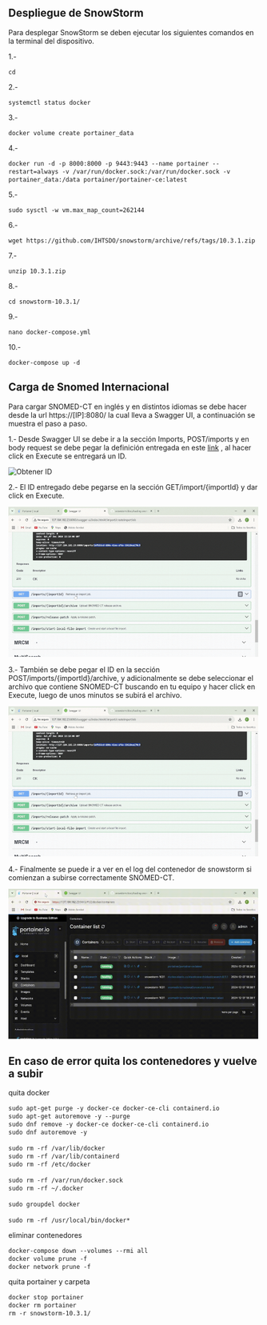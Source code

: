 ## Despliegue de SnowStorm

Para desplegar SnowStorm se deben ejecutar los siguientes comandos en la terminal del dispositivo.

1.-
```
cd
```

2.-
```
systemctl status docker
```

3.-
```
docker volume create portainer_data
```

4.-
```
docker run -d -p 8000:8000 -p 9443:9443 --name portainer --restart=always -v /var/run/docker.sock:/var/run/docker.sock -v portainer_data:/data portainer/portainer-ce:latest
```

5.-
```
sudo sysctl -w vm.max_map_count=262144
```

6.-
```
wget https://github.com/IHTSDO/snowstorm/archive/refs/tags/10.3.1.zip
```

7.-
```
unzip 10.3.1.zip
```

8.-
```
cd snowstorm-10.3.1/
```

9.-
```
nano docker-compose.yml
```
10.-
```
docker-compose up -d
```
## Carga de Snomed Internacional
Para cargar SNOMED-CT en inglés y en distintos idiomas se debe hacer desde la url https://[IP]:8080/ la cual lleva a Swagger UI, a continuación se muestra  el paso a paso.

1.- Desde Swagger UI se debe ir a la sección Imports, POST/imports y en body request se debe pegar la definición entregada en este [link](https://github.com/IHTSDO/snowstorm/blob/master/docs/loading-snomed.md) , al hacer click en Execute se entregará un ID.

<img src="https://github.com/SIMSADIs/Servidor-Terminologico-SnowStorm/blob/deploy-snowstorm/1.gif" alt="Obtener ID" width="500" height="300">


2.- El ID entregado debe pegarse en la sección GET/import/{importId} y dar click en Execute.

<img src="https://github.com/SIMSADIs/Servidor-Terminologico-SnowStorm/blob/deploy-snowstorm/2.gif" alt="Pegar ID" width="500" height="300">

3.- También se debe pegar el ID en la sección POST/imports/{importId}/archive, y adicionalmente se debe seleccionar el archivo  que contiene SNOMED-CT buscando en tu equipo y hacer click en Execute, luego de unos minutos se subirá el archivo.

<img src="https://github.com/SIMSADIs/Servidor-Terminologico-SnowStorm/blob/deploy-snowstorm/3.gif" alt="Subir archivo" width="500" height="300">

4.- Finalmente se puede ir a ver en el log del contenedor de snowstorm si comienzan a subirse correctamente SNOMED-CT.

<img src="https://github.com/SIMSADIs/Servidor-Terminologico-SnowStorm/blob/deploy-snowstorm/4.gif" alt="Revisando logs" width="500" height="300">


## En caso de error quita los contenedores y vuelve a subir

quita docker
```
sudo apt-get purge -y docker-ce docker-ce-cli containerd.io
sudo apt-get autoremove -y --purge
sudo dnf remove -y docker-ce docker-ce-cli containerd.io
sudo dnf autoremove -y

sudo rm -rf /var/lib/docker
sudo rm -rf /var/lib/containerd
sudo rm -rf /etc/docker

sudo rm -rf /var/run/docker.sock
sudo rm -rf ~/.docker

sudo groupdel docker

sudo rm -rf /usr/local/bin/docker*

```
eliminar contenedores
```
docker-compose down --volumes --rmi all
docker volume prune -f
docker network prune -f
```
quita portainer y carpeta
```
docker stop portainer
docker rm portainer
rm -r snowstorm-10.3.1/
```




